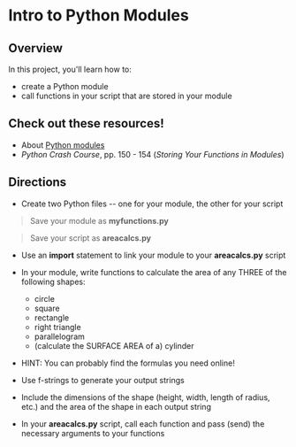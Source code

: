 ﻿# Intro to Python Modules

## Overview

In this project, you'll learn how to:

 * create a Python module
 * call functions in your script that are stored in your module

## Check out these resources!

 - About [Python modules](https://www.w3schools.com/python/python_modules.asp)
 - _Python Crash Course_, pp. 150 - 154 (_Storing Your Functions in Modules_)
 
## Directions

 * Create two Python files -- one for your module, the other for your script
 

 > Save your module as **myfunctions.py**
 
 > Save your script as **areacalcs.py**
* Use an **import** statement to link your module to your **areacalcs.py** script
* In your module, write functions to calculate the area of any THREE of the following shapes:
    * circle
    * square
    * rectangle
    * right triangle
    * parallelogram
    * (calculate the SURFACE AREA of a) cylinder
* HINT: You can probably find the formulas you need online!

* Use f-strings to generate your output strings
* Include the dimensions of the shape (height, width, length of radius, etc.) and the area of the shape in each output string
* In your **areacalcs.py** script, call each function and pass (send) the necessary arguments to your functions



